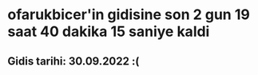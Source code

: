 # ofarukbicer'in gidisine son 2 gun 19 saat 40 dakika 15 saniye kaldi

## Gidis tarihi: 30.09.2022 :(